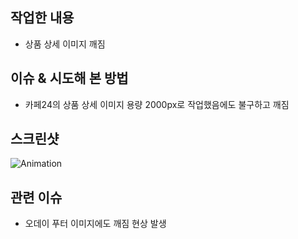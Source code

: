 ## 작업한 내용
- 상품 상세 이미지 깨짐

## 이슈 & 시도해 본 방법
- 카페24의 상품 상세 이미지 용량 2000px로 작업했음에도 불구하고 깨짐

## 스크린샷
![Animation](https://github.com/user-attachments/assets/d74fad5d-ec05-49a0-b2ee-1de2ee92687d)
## 관련 이슈
- 오데이 푸터 이미지에도 깨짐 현상 발생